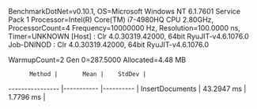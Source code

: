 
BenchmarkDotNet=v0.10.1, OS=Microsoft Windows NT 6.1.7601 Service Pack 1
Processor=Intel(R) Core(TM) i7-4980HQ CPU 2.80GHz, ProcessorCount=4
Frequency=10000000 Hz, Resolution=100.0000 ns, Timer=UNKNOWN
  [Host]     : Clr 4.0.30319.42000, 64bit RyuJIT-v4.6.1076.0
  Job-DNINOD : Clr 4.0.30319.42000, 64bit RyuJIT-v4.6.1076.0

WarmupCount=2  Gen 0=287.5000  Allocated=4.48 MB  

          Method |       Mean |    StdDev |
---------------- |----------- |---------- |
 InsertDocuments | 43.2947 ms | 1.7796 ms |
